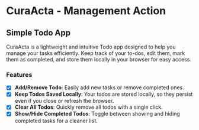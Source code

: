 # CuraActa - Management Action

## Simple Todo App

CuraActa is a lightweight and intuitive Todo app designed to help you manage your tasks efficiently. Keep track of your to-dos, edit them, mark them as completed, and store them locally in your browser for easy access.

### Features

- [x] **Add/Remove Todo**: Easily add new tasks or remove completed ones.
- [x] **Keep Todos Saved Locally**: Your todos are stored locally, so they persist even if you close or refresh the browser.
- [x] **Clear All Todos**: Quickly remove all todos with a single click.
- [x] **Show/Hide Completed Todos**: Toggle between showing and hiding completed tasks for a cleaner list.
